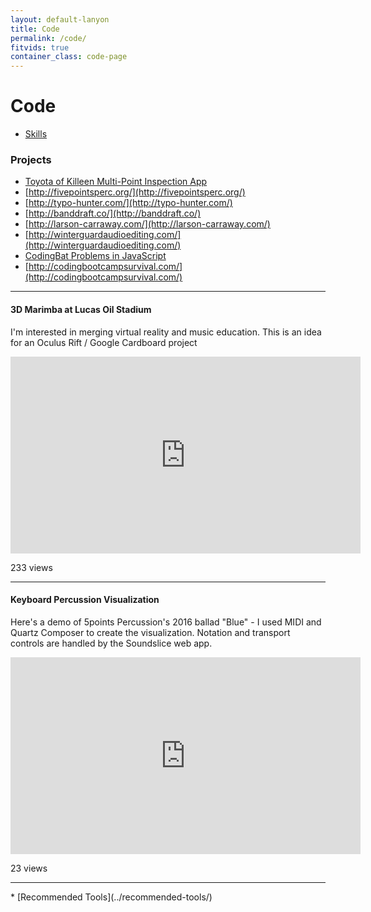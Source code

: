 ```yaml
---
layout: default-lanyon
title: Code
permalink: /code/
fitvids: true
container_class: code-page
---
```

<h1 class="page-title">Code</h1>

* [Skills](../skills/)

### Projects

* [Toyota of Killeen Multi-Point Inspection App](http://carraway.me/toyota)
* [http://fivepointsperc.org/](http://fivepointsperc.org/)
* [http://typo-hunter.com/](http://typo-hunter.com/)
* [http://banddraft.co/](http://banddraft.co/)
* [http://larson-carraway.com/](http://larson-carraway.com/)
* [http://winterguardaudioediting.com/](http://winterguardaudioediting.com/)
* [CodingBat Problems in JavaScript](../codingbat-js/)
* [http://codingbootcampsurvival.com/](http://codingbootcampsurvival.com/)

<hr>

#### 3D Marimba at Lucas Oil Stadium
I'm interested in merging virtual reality and music education.
This is an idea for an Oculus Rift / Google Cardboard project
<iframe width="560" height="315" src="https://www.youtube.com/embed/BctoewdofNU?rel=0"
        frameborder="0" allowfullscreen>
</iframe>
<p class="yt-views">233 views</p>

<hr>

#### Keyboard Percussion Visualization
Here's a demo of 5points Percussion's 2016 ballad "Blue" -
I used MIDI and Quartz Composer to create the visualization.
Notation and transport controls are handled by the Soundslice web app.
<iframe width="560" height="315" src="https://www.youtube.com/embed/CW07DeP5Kww?rel=0"
        frameborder="0" allowfullscreen>
</iframe>
<p class="yt-views">23 views</p>

<hr>
* [Recommended Tools](../recommended-tools/)
